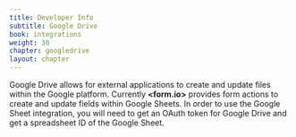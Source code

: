 ```yaml
---
title: Developer Info
subtitle: Google Drive
book: integrations
weight: 30
chapter: googledrive
layout: chapter
---
```


Google Drive allows for external applications to create and update files within the Google platform. Currently **&lt;<span class="text-primary">form</span>.<span class="text-secondary">io</span>&gt;** provides form actions to create and update fields within Google Sheets. In order to use the Google Sheet integration, you will need to get an OAuth token for Google Drive and get a spreadsheet ID of the Google Sheet.
